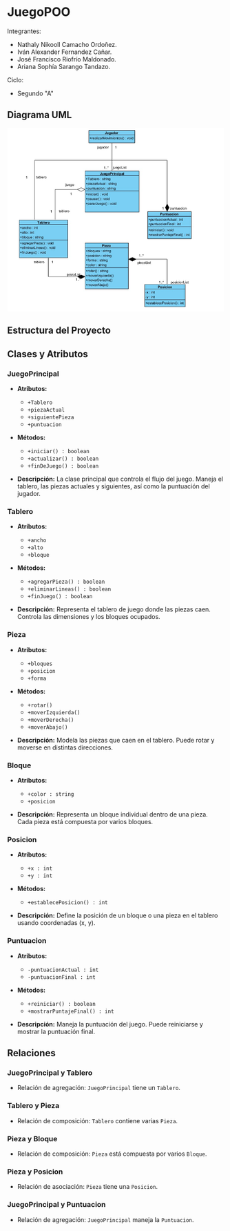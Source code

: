 # JuegoPOO

Integrantes:

- Nathaly Nikooll Camacho Ordoñez. 
- Iván Alexander Fernandez Cañar. 
- José Francisco Riofrío Maldonado. 
- Ariana Sophía Sarango Tandazo.

Ciclo:

- Segundo "A"

## Diagrama UML

![UML.jpeg](UML.jpeg)

## Estructura del Proyecto

## Clases y Atributos

### JuegoPrincipal
- **Atributos:**
  - `+Tablero`
  - `+piezaActual`
  - `+siguientePieza`
  - `+puntuacion`
  

- **Métodos:**
  - `+iniciar() : boolean`
  - `+actualizar() : boolean`
  - `+finDeJuego() : boolean`
  

- **Descripción:**
  La clase principal que controla el flujo del juego. Maneja el tablero, las piezas actuales y siguientes, así como la puntuación del jugador.

### Tablero
- **Atributos:**
  - `+ancho`
  - `+alto`
  - `+bloque`


- **Métodos:**
  - `+agregarPieza() : boolean`
  - `+eliminarLineas() : boolean`
  - `+finJuego() : boolean`
  

- **Descripción:**
  Representa el tablero de juego donde las piezas caen. Controla las dimensiones y los bloques ocupados.

### Pieza
- **Atributos:**
  - `+bloques`
  - `+posicion`
  - `+forma`
  

- **Métodos:**
  - `+rotar()`
  - `+moverIzquierda()`
  - `+moverDerecha()`
  - `+moverAbajo()`
  

- **Descripción:**
  Modela las piezas que caen en el tablero. Puede rotar y moverse en distintas direcciones.

### Bloque
- **Atributos:**
  - `+color : string`
  - `+posicion`
  

- **Descripción:**
  Representa un bloque individual dentro de una pieza. Cada pieza está compuesta por varios bloques.

### Posicion
- **Atributos:**
  - `+x : int`
  - `+y : int`
  

- **Métodos:**
  - `+establecePosicion() : int`
  

- **Descripción:**
  Define la posición de un bloque o una pieza en el tablero usando coordenadas (x, y).

### Puntuacion
- **Atributos:**
  - `-puntuacionActual : int`
  - `-puntuacionFinal : int`
  

- **Métodos:**
  - `+reiniciar() : boolean`
  - `+mostrarPuntajeFinal() : int`
  

- **Descripción:**
  Maneja la puntuación del juego. Puede reiniciarse y mostrar la puntuación final.

## Relaciones

### JuegoPrincipal y Tablero
- Relación de agregación: `JuegoPrincipal` tiene un `Tablero`.

### Tablero y Pieza
- Relación de composición: `Tablero` contiene varias `Pieza`.

### Pieza y Bloque
- Relación de composición: `Pieza` está compuesta por varios `Bloque`.

### Pieza y Posicion
- Relación de asociación: `Pieza` tiene una `Posicion`.

### JuegoPrincipal y Puntuacion
- Relación de agregación: `JuegoPrincipal` maneja la `Puntuacion`.